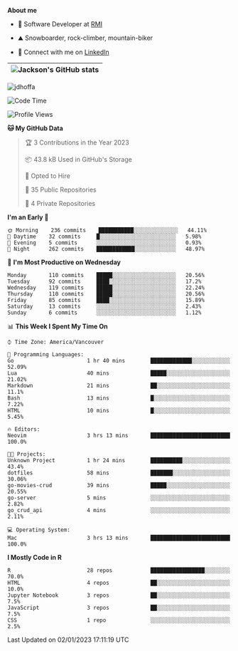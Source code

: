 **About me**

- 💼 Software Developer at [RMI](https://rmi.org/)

- ⛰️ Snowboarder, rock-climber, mountain-biker

- 📱 Connect with me on [LinkedIn](https://www.linkedin.com/in/jackson-hoffart/)

|<img align="center" src="https://github-readme-stats.vercel.app/api?username=jdhoffa&show_icons=true&include_all_commits=true&hide_border=true" alt="Jackson's GitHub stats" /></a>|
| ------------- |

<p align="left"> <img src="https://komarev.com/ghpvc/?username=jdhoffa" alt="jdhoffa" /> </p>  

<!--START_SECTION:waka-->
![Code Time](http://img.shields.io/badge/Code%20Time-0%20secs-blue)

![Profile Views](http://img.shields.io/badge/Profile%20Views-28-blue)

**🐱 My GitHub Data** 

> 🏆 3 Contributions in the Year 2023
 > 
> 📦 43.8 kB Used in GitHub's Storage 
 > 
> 💼 Opted to Hire
 > 
> 📜 35 Public Repositories 
 > 
> 🔑 4 Private Repositories  
 > 
**I'm an Early 🐤** 

```text
🌞 Morning    236 commits    ███████████░░░░░░░░░░░░░░   44.11% 
🌆 Daytime    32 commits     █░░░░░░░░░░░░░░░░░░░░░░░░   5.98% 
🌃 Evening    5 commits      ░░░░░░░░░░░░░░░░░░░░░░░░░   0.93% 
🌙 Night      262 commits    ████████████░░░░░░░░░░░░░   48.97%

```
📅 **I'm Most Productive on Wednesday** 

```text
Monday       110 commits    █████░░░░░░░░░░░░░░░░░░░░   20.56% 
Tuesday      92 commits     ████░░░░░░░░░░░░░░░░░░░░░   17.2% 
Wednesday    119 commits    █████░░░░░░░░░░░░░░░░░░░░   22.24% 
Thursday     110 commits    █████░░░░░░░░░░░░░░░░░░░░   20.56% 
Friday       85 commits     ████░░░░░░░░░░░░░░░░░░░░░   15.89% 
Saturday     13 commits     ░░░░░░░░░░░░░░░░░░░░░░░░░   2.43% 
Sunday       6 commits      ░░░░░░░░░░░░░░░░░░░░░░░░░   1.12%

```


📊 **This Week I Spent My Time On** 

```text
⌚︎ Time Zone: America/Vancouver

💬 Programming Languages: 
Go                       1 hr 40 mins        █████████████░░░░░░░░░░░░   52.09% 
Lua                      40 mins             █████░░░░░░░░░░░░░░░░░░░░   21.02% 
Markdown                 21 mins             ██░░░░░░░░░░░░░░░░░░░░░░░   11.1% 
Bash                     13 mins             █░░░░░░░░░░░░░░░░░░░░░░░░   7.22% 
HTML                     10 mins             █░░░░░░░░░░░░░░░░░░░░░░░░   5.45%

🔥 Editors: 
Neovim                   3 hrs 13 mins       █████████████████████████   100.0%

🐱‍💻 Projects: 
Unknown Project          1 hr 24 mins        ██████████░░░░░░░░░░░░░░░   43.4% 
dotfiles                 58 mins             ███████░░░░░░░░░░░░░░░░░░   30.06% 
go-movies-crud           39 mins             █████░░░░░░░░░░░░░░░░░░░░   20.55% 
go-server                5 mins              ░░░░░░░░░░░░░░░░░░░░░░░░░   2.82% 
go_crud_api              4 mins              ░░░░░░░░░░░░░░░░░░░░░░░░░   2.11%

💻 Operating System: 
Mac                      3 hrs 13 mins       █████████████████████████   100.0%

```

**I Mostly Code in R** 

```text
R                        28 repos            █████████████████░░░░░░░░   70.0% 
HTML                     4 repos             ██░░░░░░░░░░░░░░░░░░░░░░░   10.0% 
Jupyter Notebook         3 repos             ██░░░░░░░░░░░░░░░░░░░░░░░   7.5% 
JavaScript               3 repos             ██░░░░░░░░░░░░░░░░░░░░░░░   7.5% 
CSS                      1 repo              ░░░░░░░░░░░░░░░░░░░░░░░░░   2.5%

```



 Last Updated on 02/01/2023 17:11:19 UTC
<!--END_SECTION:waka-->
